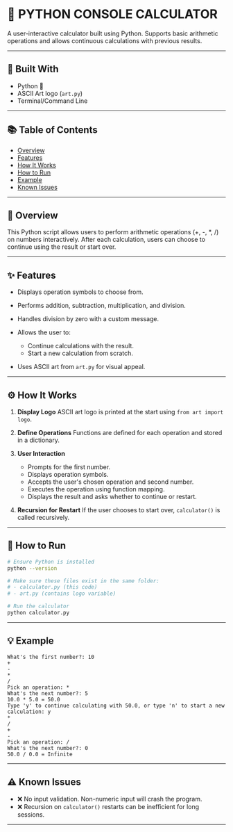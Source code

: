 # 🧮 PYTHON CONSOLE CALCULATOR

A user-interactive calculator built using Python. Supports basic arithmetic operations and allows continuous calculations with previous results.

---

## 🚀 Built With

* Python 🐍
* ASCII Art logo (`art.py`)
* Terminal/Command Line

---

## 📚 Table of Contents

* [Overview](#overview)
* [Features](#features)
* [How It Works](#how-it-works)
* [How to Run](#how-to-run)
* [Example](#example)
* [Known Issues](#known-issues)

---

## 🧠 Overview

This Python script allows users to perform arithmetic operations (+, -, \*, /) on numbers interactively. After each calculation, users can choose to continue using the result or start over.

---

## ✨ Features

* Displays operation symbols to choose from.
* Performs addition, subtraction, multiplication, and division.
* Handles division by zero with a custom message.
* Allows the user to:

  * Continue calculations with the result.
  * Start a new calculation from scratch.
* Uses ASCII art from `art.py` for visual appeal.

---

## ⚙️ How It Works

1. **Display Logo**
   ASCII art logo is printed at the start using `from art import logo`.

2. **Define Operations**
   Functions are defined for each operation and stored in a dictionary.

3. **User Interaction**

   * Prompts for the first number.
   * Displays operation symbols.
   * Accepts the user's chosen operation and second number.
   * Executes the operation using function mapping.
   * Displays the result and asks whether to continue or restart.

4. **Recursion for Restart**
   If the user chooses to start over, `calculator()` is called recursively.

---

## 🧪 How to Run

```bash
# Ensure Python is installed
python --version

# Make sure these files exist in the same folder:
# - calculator.py (this code)
# - art.py (contains logo variable)

# Run the calculator
python calculator.py
```

---

## 💡 Example

```
What's the first number?: 10
+  
-  
*  
/  
Pick an operation: *
What's the next number?: 5
10.0 * 5.0 = 50.0
Type 'y' to continue calculating with 50.0, or type 'n' to start a new calculation: y
*  
/  
+  
-  
Pick an operation: /
What's the next number?: 0
50.0 / 0.0 = Infinite
```

---

## ⚠️ Known Issues

* ❌ No input validation. Non-numeric input will crash the program.
* ❌ Recursion on `calculator()` restarts can be inefficient for long sessions.

---
